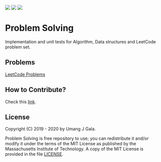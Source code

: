 ![](https://img.shields.io/badge/language-java-yellow.svg)
![](https://img.shields.io/github/license/galaumang/problemsolving?color=orange)
![](https://img.shields.io/github/repo-size/galaumang/problemsolving)

# Problem Solving

Implementation and unit tests for Algorithm, Data structures and LeetCode problem set.

## Problems

[LeetCode Problems](https://github.com/toumangg/problemsolving/wiki/LeetCode-Problems)


## How to Contribute?

Check this [link](https://github.com/toumangg/problemsolving/wiki/How-to-Contribute%3F).

## License
Copyright (C) 2019 - 2020 by Umang J Gala.

Problem Solving is free repository to use; you can redistribute it and/or modify
it under the terms of the MIT License as published by the Massachusetts
Institute of Technology. A copy of the MIT License is provided in the file
[LICENSE](LICENSE).